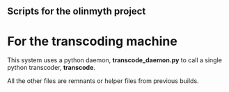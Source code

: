Scripts for the olinmyth project
---

For the transcoding machine
===========================

This system uses a python daemon, **transcode_daemon.py** to call
a single python transcoder, **transcode**.

All the other files are remnants or helper files from previous
builds.

